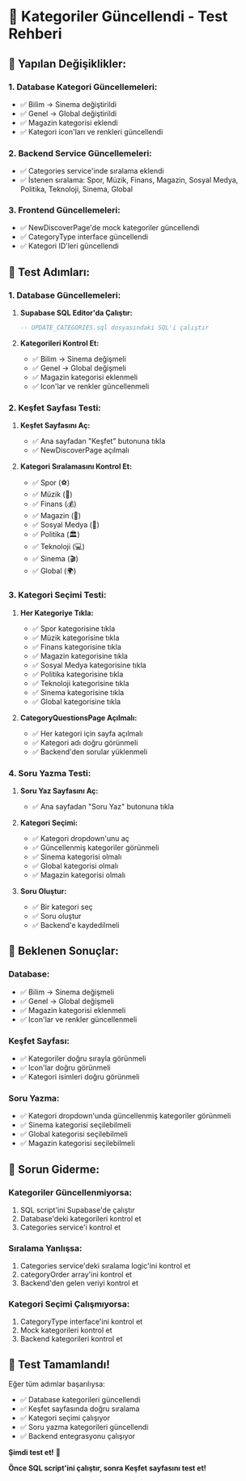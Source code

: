 # 🎯 Kategoriler Güncellendi - Test Rehberi

## 🔧 Yapılan Değişiklikler:

### **1. Database Kategori Güncellemeleri:**
- ✅ Bilim → Sinema değiştirildi
- ✅ Genel → Global değiştirildi
- ✅ Magazin kategorisi eklendi
- ✅ Kategori icon'ları ve renkleri güncellendi

### **2. Backend Service Güncellemeleri:**
- ✅ Categories service'inde sıralama eklendi
- ✅ İstenen sıralama: Spor, Müzik, Finans, Magazin, Sosyal Medya, Politika, Teknoloji, Sinema, Global

### **3. Frontend Güncellemeleri:**
- ✅ NewDiscoverPage'de mock kategoriler güncellendi
- ✅ CategoryType interface güncellendi
- ✅ Kategori ID'leri güncellendi

## 🚀 Test Adımları:

### **1. Database Güncellemeleri:**

1. **Supabase SQL Editor'da Çalıştır:**
   ```sql
   -- UPDATE_CATEGORIES.sql dosyasındaki SQL'i çalıştır
   ```

2. **Kategorileri Kontrol Et:**
   - ✅ Bilim → Sinema değişmeli
   - ✅ Genel → Global değişmeli
   - ✅ Magazin kategorisi eklenmeli
   - ✅ Icon'lar ve renkler güncellenmeli

### **2. Keşfet Sayfası Testi:**

1. **Keşfet Sayfasını Aç:**
   - ✅ Ana sayfadan "Keşfet" butonuna tıkla
   - ✅ NewDiscoverPage açılmalı

2. **Kategori Sıralamasını Kontrol Et:**
   - ✅ Spor (⚽)
   - ✅ Müzik (🎵)
   - ✅ Finans (💰)
   - ✅ Magazin (📸)
   - ✅ Sosyal Medya (📱)
   - ✅ Politika (🏛️)
   - ✅ Teknoloji (💻)
   - ✅ Sinema (🎬)
   - ✅ Global (🌍)

### **3. Kategori Seçimi Testi:**

1. **Her Kategoriye Tıkla:**
   - ✅ Spor kategorisine tıkla
   - ✅ Müzik kategorisine tıkla
   - ✅ Finans kategorisine tıkla
   - ✅ Magazin kategorisine tıkla
   - ✅ Sosyal Medya kategorisine tıkla
   - ✅ Politika kategorisine tıkla
   - ✅ Teknoloji kategorisine tıkla
   - ✅ Sinema kategorisine tıkla
   - ✅ Global kategorisine tıkla

2. **CategoryQuestionsPage Açılmalı:**
   - ✅ Her kategori için sayfa açılmalı
   - ✅ Kategori adı doğru görünmeli
   - ✅ Backend'den sorular yüklenmeli

### **4. Soru Yazma Testi:**

1. **Soru Yaz Sayfasını Aç:**
   - ✅ Ana sayfadan "Soru Yaz" butonuna tıkla

2. **Kategori Seçimi:**
   - ✅ Kategori dropdown'unu aç
   - ✅ Güncellenmiş kategoriler görünmeli
   - ✅ Sinema kategorisi olmalı
   - ✅ Global kategorisi olmalı
   - ✅ Magazin kategorisi olmalı

3. **Soru Oluştur:**
   - ✅ Bir kategori seç
   - ✅ Soru oluştur
   - ✅ Backend'e kaydedilmeli

## 🎯 Beklenen Sonuçlar:

### **Database:**
- ✅ Bilim → Sinema değişmeli
- ✅ Genel → Global değişmeli
- ✅ Magazin kategorisi eklenmeli
- ✅ Icon'lar ve renkler güncellenmeli

### **Keşfet Sayfası:**
- ✅ Kategoriler doğru sırayla görünmeli
- ✅ Icon'lar doğru görünmeli
- ✅ Kategori isimleri doğru görünmeli

### **Soru Yazma:**
- ✅ Kategori dropdown'unda güncellenmiş kategoriler görünmeli
- ✅ Sinema kategorisi seçilebilmeli
- ✅ Global kategorisi seçilebilmeli
- ✅ Magazin kategorisi seçilebilmeli

## 🔧 Sorun Giderme:

### **Kategoriler Güncellenmiyorsa:**
1. SQL script'ini Supabase'de çalıştır
2. Database'deki kategorileri kontrol et
3. Categories service'i kontrol et

### **Sıralama Yanlışsa:**
1. Categories service'deki sıralama logic'ini kontrol et
2. categoryOrder array'ini kontrol et
3. Backend'den gelen veriyi kontrol et

### **Kategori Seçimi Çalışmıyorsa:**
1. CategoryType interface'ini kontrol et
2. Mock kategorileri kontrol et
3. Backend kategorileri kontrol et

## 🎉 Test Tamamlandı!

Eğer tüm adımlar başarılıysa:
- ✅ Database kategorileri güncellendi
- ✅ Keşfet sayfasında doğru sıralama
- ✅ Kategori seçimi çalışıyor
- ✅ Soru yazma kategorileri güncellendi
- ✅ Backend entegrasyonu çalışıyor

**Şimdi test et!** 🚀

**Önce SQL script'ini çalıştır, sonra Keşfet sayfasını test et!**
